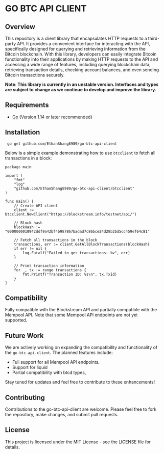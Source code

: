 # GO BTC API CLIENT

## Overview

This repository is a client library that encapsulates HTTP requests to a third-party API. It provides a convenient interface for interacting with the API, specifically designed for querying and retrieving information from the Bitcoin blockchain. With this library, developers can easily integrate Bitcoin functionality into their applications by making HTTP requests to the API and accessing a wide range of features, including querying blockchain data, retrieving transaction details, checking account balances, and even sending Bitcoin transactions securely.

**Note: This library is currently in an unstable version. Interfaces and types are subject to change as we continue to develop and improve the library.**

## Requirements

- [Go](https://golang.org/) (Version 1.14 or later recommended)

## Installation

```
 go get github.com/EthanShang8989/go-btc-api-client
```

Below is a simple example demonstrating how to use `btcclient` to fetch all transactions in a block:

```
package main

import (
	"fmt"
	"log"
	"github.com/EthanShang8989/go-btc-api-client/btcclient"
)

func main() {
	// Create API client
	client := btcclient.NewClient("https://blockstream.info/testnet/api/")

	// Block hash
	blockHash := "0000000010942ddf9a42bf4b987867badad7c86bce24d28b2bd5cc459ef64c81"

	// Fetch all transactions in the block
	transactions, err := client.GetAllBlockTransactions(blockHash)
	if err != nil {
		log.Fatalf("Failed to get transactions: %v", err)
	}

	// Print transaction information
	for _, tx := range transactions {
		fmt.Printf("Transaction ID: %s\n", tx.Txid)
	}
}
```

## Compatibility

Fully compatible with the Blockstream API and partially compatible with the Mempool API. Note that some Mempool API endpoints are not yet supported.

## Future Work

We are actively working on expanding the compatibility and functionality of the `go-btc-api-client`. The planned features include:

- Full support for all Mempool API endpoints.
- Support for liquid 
- Partial compatibility with btcd types,

Stay tuned for updates and feel free to contribute to these enhancements!

## Contributing

Contributions to the go-btc-api-client are welcome. Please feel free to fork the repository, make changes, and submit pull requests.

## License

This project is licensed under the MIT License - see the LICENSE file for details.